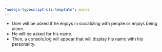 ```yaml
---
"nodejs-typescript-cli-template": minor
---
```


- User will be asked if he enjoys in socializing with people or enjoys being alone.
- He will be asked for his name.
- Then, a console.log will appear that will display his name with his personality.
